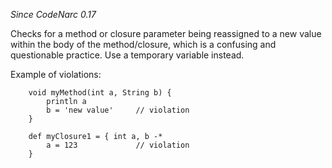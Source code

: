 *Since CodeNarc 0.17*

Checks for a method or closure parameter being reassigned to a new value
within the body of the method/closure, which is a confusing and
questionable practice. Use a temporary variable instead.

Example of violations:

        void myMethod(int a, String b) {
            println a
            b = 'new value'     // violation
        }

        def myClosure1 = { int a, b -*
            a = 123             // violation
        }
